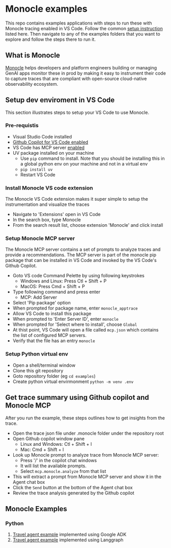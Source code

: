 # Monocle examples

This repo contains examples applications with steps to run these with Monocle tracing enabled in VS Code. Follow the common [setup instruction](#setup-dev-enviroment-in-vs-code) listed here. Then navigate to any of the examples folders that you want to explore and follow the steps there to run it.

## What is Monocle
[Monocle](https://monocle2ai.org) helps developers and platform engineers building or managing GenAI apps monitor these in prod by making it easy to instrument their code to capture traces that are compliant with open-source cloud-native observability ecosystem.

## Setup dev enviroment in VS Code
This section illustrates steps to setup your VS Code to use Monocle.
### Pre-requistis
- Visual Studio Code installed
- [Github Copilot for VS Code enabled](https://code.visualstudio.com/docs/copilot/setup)
- VS Code has MCP server [enabled](https://code.visualstudio.com/docs/copilot/customization/mcp-servers#_enable-mcp-support-in-vs-code)
- UV package installed on your machine
  - Use `pip` command to install. Note that you should be installing this in a global python env on your machine and not in a virtual env
  - ```pip install uv```
  - Restart VS Code

### Install Monocle VS code extension
The Monocle VS Code extension makes it super simple to setup the instrumentation and visualize the traces

- Navigate to 'Extensions' open in VS Code
- In the search box, type Monocle
- From the search result list, choose extension 'Monocle' and click install

### Setup Monocle MCP server
The Monocle MCP server contains a set of prompts to analyze traces and provide a recommendations. The MCP server is part of the monocle pip package that can be installed in VS Code and invoked by the VS Code's Github Copilot.
- Goto VS code Command Pelette by using following keystrokes
  - Windows and Linux: Press Ctl + Shift + P
  - MacOS: Press Cmd + Shift + P
- Type following command and press enter
  - MCP: Add Server
- Select 'Pip package' option
- When prompted for package name, enter `monocle_apptrace`
- Allow VS Code to install this package
- When prompted to 'Enter Server ID', enter `monocle`
- When prompted for 'Select where to install', choose `Global`
- At thist point, VS Code will open a file called ```mcp.json``` which contains the list of configured MCP servers.
- Verify that the file has an entry `monocle`

### Setup Python virtual env
- Open a shell/terminal window
- Clone this git repository
- Goto repository folder (eg ```cd examples```)
- Create python virtual envirmonment
```python -m venv .env```

## Get trace summary using Github copilot and Monocle MCP
After you run the example, these steps outlines how to get insights from the trace.
- Open the trace json file under .monocle folder under the repository root
- Open Github copilot window pane
  - Linux and Windows: Ctl + Shift + I
  - Mac: Cmd + Shift + I
- Look up Monocle prompt to analyze trace from Monocle MCP server:
  - Press '/' in the copilot chat windows
  - It will list the available prompts.
  - Select `mcp.monocle.analyze` from that list
- This will extract a prompt from Monocle MCP server and show it in the Agent chat box
- Click the `Send` button at the bottom of the Agent chat box
- Review the trace analysis generated by the Github copilot

## Monocle Examples
### Python
1. [Travel agent example](./python/adk-travel-agent/) implemented using Google ADK
2. [Travel agent example](./python/lg-travel-agent/) implemented using Langgraph
